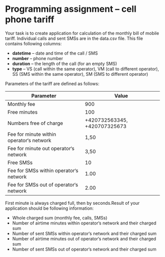 # Programming assignment – cell phone tariff

Your task is to create application for calculation of the monthly bill of mobile tariff. Individual calls and sent SMSs are in the data.csv file. This file contains following columns:
* **datetime** – date and time of the call / SMS
* **number** – phone number
* **duration** – the length of the call (for an empty SMS)
* **type** – VS (call within the same operator), VM (call to different operator), SS (SMS within the same operator), SM (SMS to different operator)

Parameters of the tariff are defined as follows:

| Parameter                                | Value                          |
|------------------------------------------|--------------------------------|
| Monthly fee                              | 900                            |
| Free minutes                             | 100                            |
| Numbers free of charge                   | +420732563345, +420707325673   |
| Fee for minute within operator‘s network | 1,50                           |
| Fee for minute out operator‘s network    | 3,50                           |
| Free SMSs                                | 10                             |
| Fee for SMSs within operator‘s network   | 1.00                           |
| Fee for SMSs out of operator‘s network   | 2.00                           |

First minute is always charged full, then by seconds.Result of your application should be following information:
* Whole charged sum (monthly fee, calls, SMSs)
* Number of airtime minutes within operator‘s network and their charged sum
* Number of sent SMSs within operator‘s network and their charged sum
* Number of airtime minutes out of operator‘s network and their charged sum
* Number of sent SMSs out of operator‘s network and their charged sum
